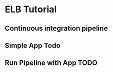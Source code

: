 # ELB Tutorial

## Continuous integration pipeline

## Simple App Todo

## Run Pipeline with App TODO